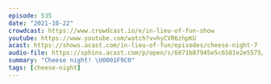 ```yaml
---
episode: 535
date: "2021-10-22"
crowdcast: https://www.crowdcast.io/e/in-lieu-of-fun-show
youtube: https://www.youtube.com/watch?v=hyCVR6zhpKU
acast: https://shows.acast.com/in-lieu-of-fun/episodes/cheese-night-7
audio-file: https://sphinx.acast.com/p/open/s/6071b87945e5c6581e2e5575/e/617b190df49a320014e483a0/media.mp3
summary: "Cheese night! \U0001F9C0"
tags: [cheese-night]
---
```

